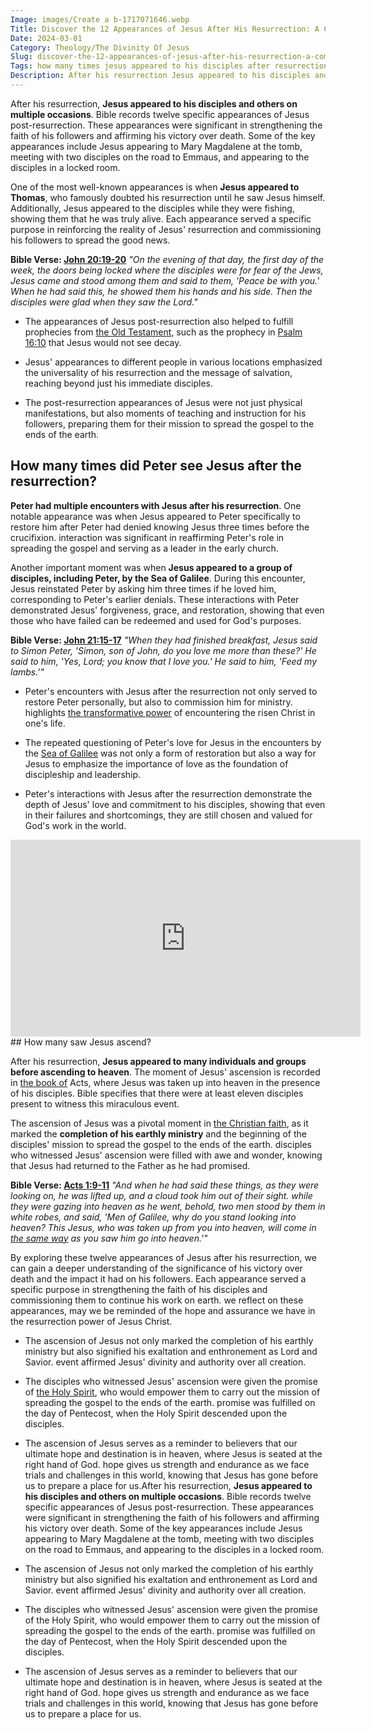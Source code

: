 ```yaml
---
Image: images/Create a b-1717071646.webp
Title: Discover the 12 Appearances of Jesus After His Resurrection: A Comprehensive Guide for Christian Readers
Date: 2024-03-01
Category: Theology/The Divinity Of Jesus
Slug: discover-the-12-appearances-of-jesus-after-his-resurrection-a-comprehensive-guide-for-christian-readers
Tags: how many times jesus appeared to his disciples after resurrection, 12 appearances of jesus after resurrection, appearances of jesus after the resurrection, post resurrection appearances, list of resurrection appearances of jesus, how many saw jesus ascend, resurrection appearances, how many times did peter see jesus after the resurrection, theology, the divinity of jesus
Description: After his resurrection Jesus appeared to his disciples and others on multiple occasions Bible records twelve specific appearances of Jesus postresurrection These appearances were significant in strengthening the faith of his followers and affirming his victory over death Some of the key appearances include Jesus appearing to Mary Magdalene at
---
```




After his resurrection, **Jesus appeared to his disciples and others on multiple occasions**.  Bible records twelve specific appearances of Jesus post-resurrection. These appearances were significant in strengthening the faith of his followers and affirming his victory over death. Some of the key appearances include Jesus appearing to Mary Magdalene at the tomb, meeting with two disciples on the road to Emmaus, and appearing to the disciples in a locked room.

One of the most well-known appearances is when **Jesus appeared to Thomas**, who famously doubted his resurrection until he saw Jesus himself. Additionally, Jesus appeared to the disciples while they were fishing, showing them that he was truly alive. Each appearance served a specific purpose in reinforcing the reality of Jesus' resurrection and commissioning his followers to spread the good news. 

**Bible Verse: [John 20:19-20](https://www.bibleref.com/John/20/John-20-19.html)**
*"On the evening of that day, the first day of the week, the doors being locked where the disciples were for fear of the Jews, Jesus came and stood among them and said to them, 'Peace be with you.' When he had said this, he showed them his hands and his side. Then the disciples were glad when they saw the Lord."*

- The appearances of Jesus post-resurrection also helped to fulfill prophecies from [the Old Testament](/ultimate-guide-best-order-to-read-the-bible-for-beginners), such as the prophecy in [Psalm 16:10](https://www.bibleref.com/Psalm/16/Psalm-16-10.html) that Jesus would not see decay.

- Jesus' appearances to different people in various locations emphasized the universality of his resurrection and the message of salvation, reaching beyond just his immediate disciples.

- The post-resurrection appearances of Jesus were not just physical manifestations, but also moments of teaching and instruction for his followers, preparing them for their mission to spread the gospel to the ends of the earth.

## How many times did Peter see Jesus after the resurrection?

**Peter had multiple encounters with Jesus after his resurrection**. One notable appearance was when Jesus appeared to Peter specifically to restore him after Peter had denied knowing Jesus three times before the crucifixion.  interaction was significant in reaffirming Peter's role in spreading the gospel and serving as a leader in the early church.

Another important moment was when **Jesus appeared to a group of disciples, including Peter, by the Sea of Galilee**. During this encounter, Jesus reinstated Peter by asking him three times if he loved him, corresponding to Peter's earlier denials. These interactions with Peter demonstrated Jesus' forgiveness, grace, and restoration, showing that even those who have failed can be redeemed and used for God's purposes.

**Bible Verse: [John 21:15-17](https://www.bibleref.com/John/21/John-21-15.html)**
*"When they had finished breakfast, Jesus said to Simon Peter, 'Simon, son of John, do you love me more than these?' He said to him, 'Yes, Lord; you know that I love you.' He said to him, 'Feed my lambs.'"*

- Peter's encounters with Jesus after the resurrection not only served to restore Peter personally, but also to commission him for ministry.  highlights [the transformative power](/uncovering-the-divine-journey-of-jesus-exploring-the-life-of-christ) of encountering the risen Christ in one's life.

- The repeated questioning of Peter's love for Jesus in the encounters by the [Sea of Galilee](/discovering-the-map-of-galilee-in-the-time-of-jesus-a-comprehensive-guide-for-christian-readers) was not only a form of restoration but also a way for Jesus to emphasize the importance of love as the foundation of discipleship and leadership.

- Peter's interactions with Jesus after the resurrection demonstrate the depth of Jesus' love and commitment to his disciples, showing that even in their failures and shortcomings, they are still chosen and valued for God's work in the world.


<iframe width="560" height="315" src="https://www.youtube.com/embed/evoOaIQwITg" frameborder="0" allow="autoplay; encrypted-media" allowfullscreen></iframe>
## How many saw Jesus ascend?

After his resurrection, **Jesus appeared to many individuals and groups before ascending to heaven**. The moment of Jesus' ascension is recorded in [the book of](/where-does-the-new-testament-begin-a-comprehensive-guide-for-christian-readers) Acts, where Jesus was taken up into heaven in the presence of his disciples.  Bible specifies that there were at least eleven disciples present to witness this miraculous event.

The ascension of Jesus was a pivotal moment in [the Christian faith](/ultimate-guide-best-order-to-read-the-bible-for-beginners), as it marked the **completion of his earthly ministry** and the beginning of the disciples' mission to spread the gospel to the ends of the earth.  disciples who witnessed Jesus' ascension were filled with awe and wonder, knowing that Jesus had returned to the Father as he had promised.

**Bible Verse: [Acts 1:9-11](https://www.bibleref.com/Acts/1/Acts-1-9.html)**
*"And when he had said these things, as they were looking on, he was lifted up, and a cloud took him out of their sight.  while they were gazing into heaven as he went, behold, two men stood by them in white robes, and said, 'Men of Galilee, why do you stand looking into heaven? This Jesus, who was taken up from you into heaven, will come in [the same way](/discover-the-true-meaning-of-being-a-christian-essential-guide-for-believers) as you saw him go into heaven.'"*

By exploring these twelve appearances of Jesus after his resurrection, we can gain a deeper understanding of the significance of his victory over death and the impact it had on his followers. Each appearance served a specific purpose in strengthening the faith of his disciples and commissioning them to continue his work on earth.  we reflect on these appearances, may we be reminded of the hope and assurance we have in the resurrection power of Jesus Christ.

- The ascension of Jesus not only marked the completion of his earthly ministry but also signified his exaltation and enthronement as Lord and Savior.  event affirmed Jesus' divinity and authority over all creation.
- The disciples who witnessed Jesus' ascension were given the promise of [the Holy Spirit](/ultimate-spiritual-warfare-prayers-for-protection-powerful-strategies-for-christian-defense), who would empower them to carry out the mission of spreading the gospel to the ends of the earth.  promise was fulfilled on the day of Pentecost, when the Holy Spirit descended upon the disciples.
- The ascension of Jesus serves as a reminder to believers that our ultimate hope and destination is in heaven, where Jesus is seated at the right hand of God.  hope gives us strength and endurance as we face trials and challenges in this world, knowing that Jesus has gone before us to prepare a place for us.After his resurrection, **Jesus appeared to his disciples and others on multiple occasions**.  Bible records twelve specific appearances of Jesus post-resurrection. These appearances were significant in strengthening the faith of his followers and affirming his victory over death. Some of the key appearances include Jesus appearing to Mary Magdalene at the tomb, meeting with two disciples on the road to Emmaus, and appearing to the disciples in a locked room.

- The ascension of Jesus not only marked the completion of his earthly ministry but also signified his exaltation and enthronement as Lord and Savior.  event affirmed Jesus' divinity and authority over all creation.
- The disciples who witnessed Jesus' ascension were given the promise of the Holy Spirit, who would empower them to carry out the mission of spreading the gospel to the ends of the earth.  promise was fulfilled on the day of Pentecost, when the Holy Spirit descended upon the disciples.
- The ascension of Jesus serves as a reminder to believers that our ultimate hope and destination is in heaven, where Jesus is seated at the right hand of God.  hope gives us strength and endurance as we face trials and challenges in this world, knowing that Jesus has gone before us to prepare a place for us.